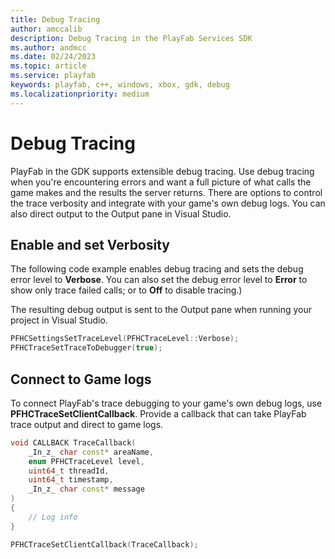 ```yaml
---
title: Debug Tracing
author: amccalib
description: Debug Tracing in the PlayFab Services SDK
ms.author: andmcc
ms.date: 02/24/2023
ms.topic: article
ms.service: playfab
keywords: playfab, c++, windows, xbox, gdk, debug
ms.localizationpriority: medium
---
```


# Debug Tracing

PlayFab in the GDK supports extensible debug tracing. Use debug tracing when you're encountering errors and want a full picture of what calls the game makes and the results the server returns. There are options to control the trace verbosity and integrate with your game's own debug logs. You can also direct output to the Output pane in Visual Studio.

## Enable and set Verbosity

The following code example enables debug tracing and sets the debug error level to **Verbose**. You can also set the debug error level to **Error** to show only trace failed calls; or to **Off** to disable tracing.)

The resulting debug output is sent to the Output pane when running your project in Visual Studio.

```cpp
PFHCSettingsSetTraceLevel(PFHCTraceLevel::Verbose);
PFHCTraceSetTraceToDebugger(true);
```

## Connect to Game logs

To connect PlayFab's trace debugging to your game's own debug logs, use **PFHCTraceSetClientCallback**. Provide a callback that can take PlayFab trace output and direct to game logs.

```cpp
void CALLBACK TraceCallback(
    _In_z_ char const* areaName,
    enum PFHCTraceLevel level,
    uint64_t threadId,
    uint64_t timestamp,
    _In_z_ char const* message
)
{
    // Log info
}

PFHCTraceSetClientCallback(TraceCallback);
```